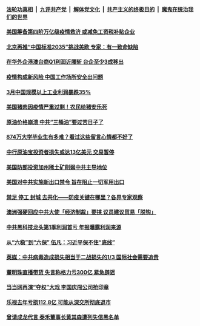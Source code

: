 

####  [法轮功真相](../../../../basic/blob/master/README.md?t=04290301) &nbsp;|&nbsp; [九评共产党](../../../../9ping.md/blob/master/README.md?t=04290301) &nbsp;|&nbsp; [解体党文化](../../../../jtdwh.md/blob/master/README.md?t=04290301)  &nbsp;|&nbsp; [共产主义的终极目的](../../../../gczydzjmd.md/blob/master/README.md?t=04290301) &nbsp;|&nbsp; [魔鬼在统治我们的世界](../../../../mgztzwmdsj.md/blob/master/README.md?t=04290301) 

#### [美国筹备第四阶万亿级疫情救济 或减免工资税补贴企业](../pages/soh7/372403.md?t=04290301) 
#### [北京再推“中国标准2035”挑战美欧  专家：有一致命缺陷](../pages/soh7/372349.md?t=04290301) 
#### [在华外企港澳台商Q1利润近腰斩 台企至少3成移出](../pages/soh7/372271.md?t=04290301) 
#### [疫情构成新风险 中国工作场所安全出问题](../pages/soh7/372226.md?t=04290301) 
#### [3月中国规模以上工业利润暴跌35%](../pages/soh7/372040.md?t=04290301) 
#### [美国猪肉因疫情严重过剩！农民给猪安乐死](../pages/soh7/372127.md?t=04290301) 
#### [原油价格崩溃 中共“三桶油”要过苦日子了](../pages/soh7/372043.md?t=04290301) 
#### [874万大学毕业生有多难？看过这些留言心情都不好了](../pages/soh7/372064.md?t=04290301) 
#### [中行原油宝投资者损失或达13亿美元 交易暂停](../pages/soh7/372055.md?t=04290301) 
#### [美国防部投资加州稀土矿削弱中共主导地位](../pages/soh7/372046.md?t=04290301) 
#### [美国对中共实施新出口禁令 旨在阻止一切军用出口 ](../pages/soh7/372067.md?t=04290301) 
#### [禁足 停工 封城 去共化——防疫关键在哪里？各界专家观察 ](../pages/soh7/372037.md?t=04290301) 
#### [澳洲强硬回应中共大使「经济制裁」要挟 议员建议贸易「脱钩」](../pages/soh7/371866.md?t=04290301) 
#### [中共黑科技龙头第1季利润首亏 年报曝露利润来源](../pages/soh7/371827.md?t=04290301) 
#### [从“六稳”到“六保” 伍凡：习近平保不住“底线”](../pages/soh7/371830.md?t=04290301) 
#### [英媒：中共病毒造成损失相当于二战损失的1/3  国际社会需要追责](../pages/soh7/371731.md?t=04290301) 
#### [董明珠直播带货 失言称格力亏300亿 紧急辟谣](../pages/soh7/371794.md?t=04290301) 
#### [当当网再演“夺权”大戏 李国庆闯公司抢印章](../pages/soh7/371764.md?t=04290301) 
#### [乐视去年亏损112.8亿 可能从深交所彻底退市](../pages/soh7/371788.md?t=04290301) 
#### [曾请成龙代言 泰禾董事长黄其森遭列失信黑名单 ](../pages/soh7/371785.md?t=04290301) 
